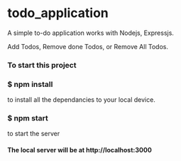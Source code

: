 # todo_application

A simple to-do application works with Nodejs, Expressjs.

Add Todos, Remove done Todos, or Remove All Todos.

### To start this project 

### $ npm install

to install all the dependancies to your local device.

### $ npm start 

to start the server

#### The local server will be at http://localhost:3000
